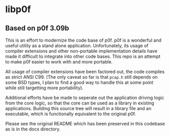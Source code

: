 # libp0f

Based on p0f 3.09b
------------------

This is an effort to modernize the code base of p0f. p0f is a wonderful and 
useful utility as a stand alone application. Unfortunately, its usage of 
compiler extensions and other non-portable implementation details have made
it difficult to integrate into other code bases. This repo is an attempt to
make p0f easier to work with and more portable.

All usage of compiler extensions have been factored out, the code compiles
as strict ANSI C99. (The only caveat so far is that `pcap.h` still depends
on some BSD types, I plan to find a good way to handle this at some point 
while still targetting more portability).

Additional efforts have be made to seperate out the application driving logic 
from the core logic, so that the core can be used as a library in existing
applications. Building this source tree will result in a library file and an
executable, which is functionally equivalent to the original p0f.

Please see the original README which has been preserved in this codebase as is
in the docs directory.

